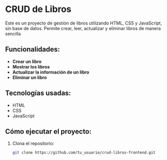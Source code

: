 # CRUD de Libros

Este es un proyecto de gestión de libros utilizando HTML, CSS y JavaScript, sin base de datos. Permite crear, leer, actualizar y eliminar libros de manera sencilla

## Funcionalidades:
- **Crear un libro**
- **Mostrar los libros**
- **Actualizar la información de un libro**
- **Eliminar un libro**

## Tecnologías usadas:
- HTML
- CSS
- JavaScript

## Cómo ejecutar el proyecto:
1. Clona el repositorio:
   ```bash
   git clone https://github.com/tu_usuario/crud-libros-frontend.git
